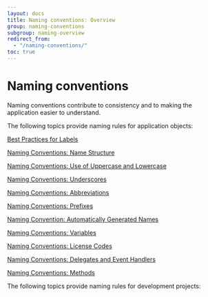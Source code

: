 ```yaml
---
layout: docs
title: Naming conventions: Overview
group: naming-conventions
subgroup: naming-overview
redirect_from:
  - "/naming-conventions/"
toc: true
---
```


# Naming conventions

Naming conventions contribute to consistency and to making the application easier to understand.

The following topics provide naming rules for application objects:

[Best Practices for Labels](best-practices-for-labels.md)

[Naming Conventions: Name Structure](naming-conventions-name-structure.md)

[Naming Conventions: Use of Uppercase and Lowercase](naming-conventions-use-of-uppercase-and-lowercase.md)

[Naming Conventions: Underscores](naming-conventions-underscores.md)

[Naming Conventions: Abbreviations](naming-conventions-abbreviations.md)

[Naming Conventions: Prefixes](naming-conventions-prefixes.md)

[Naming Convention: Automatically Generated Names](naming-convention-automatically-generated-names.md)

[Naming Conventions: Variables](naming-conventions-variables.md)

[Naming Conventions: License Codes](naming-conventions-license-codes.md)

[Naming Conventions: Delegates and Event Handlers](naming-conventions-delegates-and-event-handlers.md)

[Naming Conventions: Methods](naming-conventions-methods.md)

The following topics provide naming rules for development projects:


